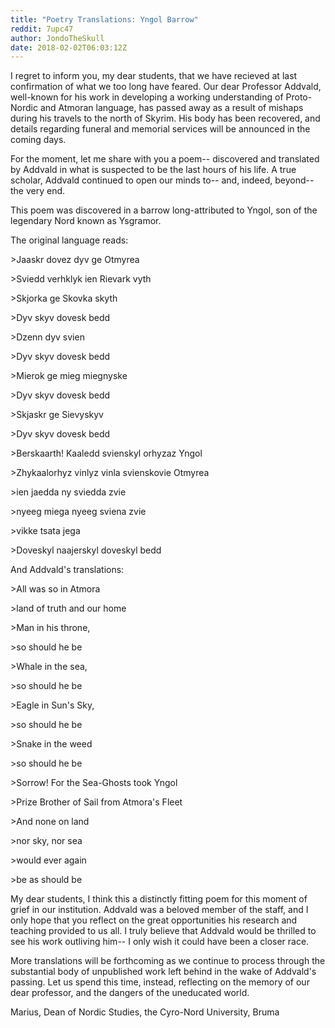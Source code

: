 ```yaml
---
title: "Poetry Translations: Yngol Barrow"
reddit: 7upc47
author: JondoTheSkull
date: 2018-02-02T06:03:12Z
---
```


I regret to inform you, my dear students, that we have recieved at last confirmation of what we too long have feared. Our dear Professor Addvald, well-known for his work in developing a working understanding of Proto-Nordic and Atmoran language, has passed away as a result of mishaps during his travels to the north of Skyrim. His body has been recovered, and details regarding funeral and memorial services will be announced in the coming days. 

For the moment, let me share with you a poem-- discovered and translated by Addvald in what is suspected to be the last hours of his life. A true scholar, Addvald continued to open our minds to-- and, indeed, beyond-- the very end.

This poem was discovered in a barrow long-attributed to Yngol, son of the legendary Nord known as Ysgramor.

The original language reads:
 
&gt;Jaaskr dovez dyv ge Otmyrea	

&gt;Sviedd verhklyk ien Rievark vyth

&gt;Skjorka ge Skovka skyth		

&gt;Dyv skyv dovesk bedd			

&gt;Dzenn dyv svien				

&gt;Dyv skyv dovesk bedd					

&gt;Mierok ge mieg miegnyske

&gt;Dyv skyv dovesk bedd				

&gt;Skjaskr ge Sievyskyv				

&gt;Dyv skyv dovesk bedd		

&gt;Berskaarth! Kaaledd svienskyl orhyzaz Yngol	

&gt;Zhykaalorhyz vinlyz vinla svienskovie Otmyrea					

&gt;ien jaedda ny sviedda zvie				

&gt;nyeeg miega nyeeg sviena zvie

&gt;vikke tsata jega

&gt;Doveskyl naajerskyl doveskyl bedd

And Addvald's translations:
 
&gt;All was so in Atmora

&gt;land of truth and our home

&gt;Man in his throne,

&gt;so should he be

&gt;Whale in the sea,

&gt;so should he be

&gt;Eagle in Sun's Sky,

&gt;so should he be

&gt;Snake in the weed

&gt;so should he be

&gt;Sorrow! For the Sea-Ghosts took Yngol

&gt;Prize Brother of Sail from Atmora's Fleet

&gt;And none on land

&gt;nor sky, nor sea

&gt;would ever again

&gt;be as should be

My dear students, I think this a distinctly fitting poem for this moment of grief in our institution. Addvald was a beloved member of the staff, and I only hope that you reflect on the great opportunities his research and teaching provided to us all. I truly believe that Addvald would be thrilled to see his work outliving him-- I only wish it could have been a closer race.

More translations will be forthcoming as we continue to process through the substantial body of unpublished work left behind in the wake of Addvald's passing. Let us spend this time, instead, reflecting on the memory of our dear professor, and the dangers of the uneducated world.

 Marius, Dean of Nordic Studies, the Cyro-Nord University, Bruma



